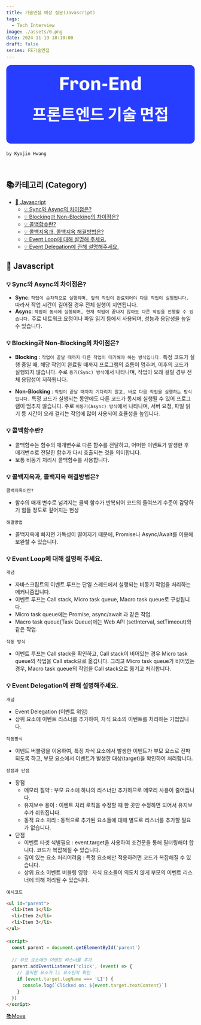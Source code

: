 ```yaml
---
title: 기술면접 예상 질문(Javascript)
tags:
  - Tech Interview
image: ./assets/0.png
date: 2024-11-19 18:10:00
draft: false
series: FE기술면접
---
```


![banner](./assets/0.png)

`by Kyojin Hwang`

<br/>

## 📚카테고리 (Category)

- [📌 Javascript](#📌-HTML)
  - [💡 Sync와 Async의 차이점은?](#<strong>💡-Sync와-Async의-차이점은?</strong>)
  - [💡 Blocking과 Non-Blocking의 차이점은?](#<strong>💡-Blocking과-Non-Blocking의-차이점은?</strong>)
  - [💡 콜백함수란?](#<strong>💡-콜백함수란?</strong>)
  - [💡 콜백지옥과, 콜백지옥 해결방법은?](#<strong>💡-콜백지옥과,-콜백지옥-해결방법은?</strong>)
  - [💡 Event Loop에 대해 설명해 주세요.](#<strong>💡-Event-Loop에-대해-설명해-주세요.</strong>)
  - [💡 Event Delegation에 관해 설명해주세요.](#<strong>💡-Event-Delegation에-관해-설명해주세요.</strong>)
  <!-- - []() -->

## 📌 Javascript

### **💡 Sync와 Async의 차이점은?**

- **Sync**: `작업이 순차적으로 실행되며, 앞의 작업이 완료되어야 다음 작업이 실행됩니다.` 따라서 작업 시간이 길어질 경우 전체 실행이 지연됩니다.
- **Async**: `작업이 동시에 실행되며, 현재 작업이 끝나지 않아도 다른 작업을 진행할 수 있습니다.` 주로 네트워크 요청이나 파일 읽기 등에서 사용되며, 성능과 응답성을 높일 수 있습니다.

### **💡 Blocking과 Non-Blocking의 차이점은?**

- **Blocking** : `작업이 끝날 때까지 다른 작업이 대기해야 하는 방식입니다.` 특정 코드가 실행 중일 때, 해당 작업이 완료될 때까지 프로그램의 흐름이 멈추며, 이후의 코드가 실행되지 않습니다. 주로 `동기(Sync) 방식`에서 나타나며, 작업이 오래 걸릴 경우 전체 응답성이 저하됩니다.

- **Non-Blocking** : `작업이 끝날 때까지 기다리지 않고, 바로 다음 작업을 실행하는 방식입니다.` 특정 코드가 실행되는 동안에도 다른 코드가 동시에 실행될 수 있어 프로그램이 멈추지 않습니다. 주로 `비동기(Async) 방식`에서 나타나며, 서버 요청, 파일 읽기 등 시간이 오래 걸리는 작업에 많이 사용되어 효율성을 높입니다.

### **💡 콜백함수란?**

- 콜백함수는 함수의 매개변수로 다른 함수를 전달하고, 어떠한 이벤트가 발생한 후 매개변수로 전달한 함수가 다시 호출되는 것을 의미합니다.
- 보통 비동기 처리시 콜백함수를 사용합니다.

### **💡 콜백지옥과, 콜백지옥 해결방법은?**

`콜백지옥이란?`

- 함수의 매개 변수로 넘겨지는 콜백 함수가 반복되어 코드의 들여쓰기 수준이 감당하기 힘들 정도로 깊어지는 현상

`해결방법`

- 콜백지옥에 빠지면 가독성이 떨어지기 때문에, Promise나 Async/Await를 이용해 보완할 수 있습니다.

### **💡 Event Loop에 대해 설명해 주세요.**

`개념`

- 자바스크립트의 이벤트 루프는 단일 스레드에서 실행되는 비동기 작업을 처리하는 메커니즘입니다.
- 이벤트 루프는 Call stack, Micro task queue, Macro task queue로 구성됩니다.
- Micro task queue에는 Promise, async/await 과 같은 작업.
- Macro task queue(Task Queue)에는 Web API (setInterval, setTimeout)와 같은 작업.

`작동 방식`

- 이벤트 루프는 Call stack을 확인하고, Call stack이 비어있는 경우 Micro task queue의 작업을 Call stack으로 옮깁니다. 그리고 Micro task queue가 비어있는 경우, Macro task queue의 작업을 Call stack으로 옮기고 처리합니다.

### **💡 Event Delegation에 관해 설명해주세요.**

`개념`

- Event Delegation (이벤트 위임)
- 상위 요소에 이벤트 리스너를 추가하여, 자식 요소의 이벤트를 처리하는 기법입니다.

`작동방식`

- 이벤트 버블링을 이용하여, 특정 자식 요소에서 발생한 이벤트가 부모 요소로 전파되도록 하고, 부모 요소에서 이벤트가 발생한 대상(target)을 확인하여 처리합니다.

`장점과 단점`

- 장점
  - 메모리 절약 : 부모 요소에 하나의 리스너만 추가하므로 메모리 사용이 줄어듭니다.
  - 유지보수 용이 : 이벤트 처리 로직을 수정할 때 한 곳만 수정하면 되어서 유지보수가 쉬워집니다.
  - 동적 요소 처리 : 동적으로 추가된 요소들에 대해 별도로 리스너를 추가할 필요가 없습니다.
- 단점
  - 이벤트 타겟 식별필요 : event.target을 사용하여 조건문을 통해 필터링해야 합니다. 코드가 복잡해질 수 있습니다.
  - 깊이 있는 요소 처리어려움 : 특정 요소에만 적용하려면 코드가 복잡해질 수 있습니다.
  - 상위 요소 이벤트 버블링 영향 : 자식 요소들이 의도치 않게 부모의 이벤트 리스너에 의해 처리될 수 있습니다.

`예시코드`

```html {numberLines}
<ul id="parent">
  <li>Item 1</li>
  <li>Item 2</li>
  <li>Item 3</li>
</ul>

<script>
  const parent = document.getElementById('parent')

  // 부모 요소에만 이벤트 리스너를 추가
  parent.addEventListener('click', (event) => {
    // 클릭한 요소가 li 요소인지 확인
    if (event.target.tagName === 'LI') {
      console.log(`Clicked on: ${event.target.textContent}`)
    }
  })
</script>
```

<!-- ### **💡 ** -->

[📚Move](<#📚카테고리-(Category)>)
